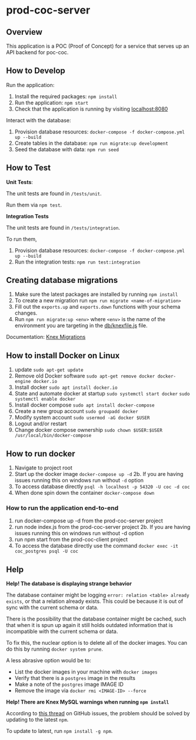# prod-coc-server

## Overview

This application is a POC (Proof of Concept) for a service that serves up an API
backend for poc-coc.

## How to Develop

Run the application:

1. Install the required packages: `npm install`
2. Run the application: `npm start`
3. Check that the application is running by visiting
   [localhost:8080](http://localhost:8080)

Interact with the database:

1. Provision database resources:
   `docker-compose -f docker-compose.yml up --build`
2. Create tables in the database: `npm run migrate:up development`
3. Seed the database with data: `npm run seed`

## How to Test

**Unit Tests**:

The unit tests are found in `/tests/unit`.

Run them via `npm test`.

**Integration Tests**

The unit tests are found in `/tests/integration`.

To run them,

1. Provision database resources:
   `docker-compose -f docker-compose.yml up --build`
2. Run the integration tests: `npm run test:integration`

## Creating database migrations

1. Make sure the latest packages are installed by running `npm install`
2. To create a new migration run `npm run migrate <name-of-migration>`
3. Fill out the `exports.up` and `exports.down` functions with your schema
   changes.
4. Run `npm run migrate:up <env>` where `<env>` is the name of the environment
   you are targeting in the [db/knexfile.js](./db/knexfile.js) file.

Documentation: [Knex Migrations](http://knexjs.org/#Migrations)

## How to install Docker on Linux

1. update `sudo apt-get update`
2. Remove old Docker software
   `sudo apt-get remove docker docker-engine docker.io`
3. Install docker `sudo apt install docker.io`
4. State and automate docker at startup `sudo systemctl start docker`
   `sudo systemctl enable docker`
5. Install docker compose `sudo apt install docker-compose`
6. Create a new group account `sudo groupadd docker`
7. Modify system account `sudo usermod -aG docker $USER`
8. Logout and/or restart
9. Change docker compose ownership
   `sudo chown $USER:$USER /usr/local/bin/docker-compose`

## How to run docker

1. Navigate to project root
2. Start up the docker image `docker-compose up -d` 2b. If you are having issues
   running this on windows run without `-d` option
3. To access database directly `psql -h localhost -p 54320 -U coc -d coc`
4. When done spin down the container `docker-compose down`

### How to run the application end-to-end

1. run docker-compose up -d from the prod-coc-server project
2. run node index.js from the prod-coc-server project 2b. If you are having
   issues running this on windows run without -d option
3. run npm start from the prod-coc-client project
4. To access the database directly use the command
   `docker exec -it coc_postgres psql -U coc`

## Help

**Help! The database is displaying strange behavior**

The database container might be logging
`error: relation <table> already exists`, or that a relation already exists.
This could be because it is out of sync with the current schema or data.

There is the possibility that the database container might be cached, such that
when it is spun up again it still holds outdated information that is
incompatible with the current schema or data.

To fix this, the nuclear option is to delete all of the docker images. You can
do this by running `docker system prune`.

A less abrasive option would be to:

- List the docker images in your machine with `docker images`
- Verify that there is a `postgres` image in the results
- Make a note of the `postgres` image IMAGE ID
- Remove the image via `docker rmi <IMAGE-ID> --force`

**Help! There are Knex MySQL warnings when running `npm install`**

According to [this thread](https://github.com/knex/knex/issues/3512) on GitHub
issues, the problem should be solved by updating to the latest `npm`.

To update to latest, run `npm install -g npm`.

